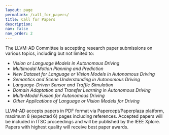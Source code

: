 ```yaml
---
layout: page
permalink: /call_for_papers/
title: Call for Papers
description:
nav: false
nav_order: 2
---
```



The LLVM-AD Committee is accepting research paper submissions on various topics, including but not limited to:
- *Vision or Language Models in Autonomous Driving*
- *Multimodal Motion Planning and Prediction*
- *New Dataset for Language or Vision Models in Autonomous Driving*
- *Semantics and Scene Understanding in Autonomous Driving*
- *Language-Driven Sensor and Traffic Simulation*
- *Domain Adaptation and Transfer Learning in Autonomous Driving*
- *Multi-Modal Fusion for Autonomous Driving*
- *Other Applications of Language or Vision Models for Driving*


LLVM-AD accepts papers in PDF format via Papercept/Paperplaza platform, maximum 8 (expected 6) pages including references. Accepted papers will be included in ITSC proceedings and will be published by the IEEE Xplore. Papers with highest quality will receive best paper awards.


<!-- For now, this page is assumed to be a static description of your courses. You can convert it to a collection similar to `_projects/` so that you can have a dedicated page for each course.

Organize your courses by years, topics, or universities, however you like! -->

<!-- The LLVM-AD committee invites papers that will undergo the standard peer review process. We accept submissions through our **[CMT](https://cmt3.research.microsoft.com/LLVMAD2024)**. If accepted, the workshop papers will be published in IEEE Xplore as WACV 2024 Workshop Proceedings (See previous WACV proceedings format [here](https://openaccess.thecvf.com/WACV2023_workshops/menu)) and will be indexed separately from the main conference proceedings. The papers submitted to the workshop should follow the same formatting requirements as the main conference. Program topics include:

- *Vision-Language Models in Autonomous Systems*

- *Large Language Models for Autonomous Driving Applications and Map Systems*

- *Foundation Vision Models for Autonomous Driving*

- *Generative AI for Autonomous Driving and Map Systems*

- *Semantics and Scene Understanding in Autonomous Driving*

- *Human-Vehicle Interaction*

- *Domain Adaptation and Transfer Learning in Autonomous Driving*

- *Safety in Autonomous Driving*

- *Interpretable AI in Autonomous Driving*

- *Trustworthy Autonomous Vehicles* -->

<!-- The first LLVM-AD workshop invites submissions that contribute to the progression of LLVM within the domain of autonomous driving. We are particularly interested in bridging the gap between the rich image and language data found within the context of autonomous driving. Our primary areas of interest are: a). Traffic Scene Understanding enhanced by LLVMs and 
b). Human-Vehicle Interactions driven by LLVMs. The detail will be released soon.


If accepted, the workshop papers will be published in IEEE Xplore as WACV 2024 Workshop Proceedings and will be indexed separately from the main conference proceedings. The papers submitted to the workshop should follow the same formatting requirements as the main conference. -->

<!-- LLVM-AD accepts both **regular papers (6-8 pages)** and **demo papers (2-4 pages)**. The paper with the highest quality will receive the best paper award. 

**Long Papers**: Manuscripts of upto **8 pages**. Submissions are expected to follow the same guidelines as those for WACV's main conference papers. The best paper elected by the committee will have the opportunity to receive outstanding paper award and **\$300** in recognition of their outstanding contributions.

**Demo papers**: Manuscripts of upto **4 pages**. Demo papers should also include 1 additional page for references, maintaining the same formatting and guidelines. The main objective of these demo papers within the workshop is to foster the exchange of novel concepts and spotlight the practical utility of LLMs in the context of autonomous driving. Accepted demo papers will be included into the workshop proceedings. Authors of the most exceptional demo papers will have chance to be invited to Tencent Map T Lab for an official summer internship. -->

